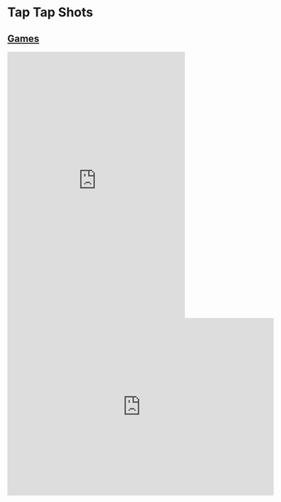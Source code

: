 # Tap Tap Shots
## [Games](https://gatorgamer.github.io/games)

<iframe src="https://taptapshots.github.io/" style="border:0px #ffffff none;" name="myiFrame" scrolling="no" frameborder="0" marginheight="0px" marginwidth="0px" height="600px" width="400px" allowfullscreen></iframe>

<iframe src="https://tlk.io/gatorgamerpublicchat" style="border:0px #ffffff none;" name="Chat" scrolling="yes" frameborder="0" marginheight="0px" marginwidth="0px" height="400px" width="600px" allowfullscreen></iframe>
